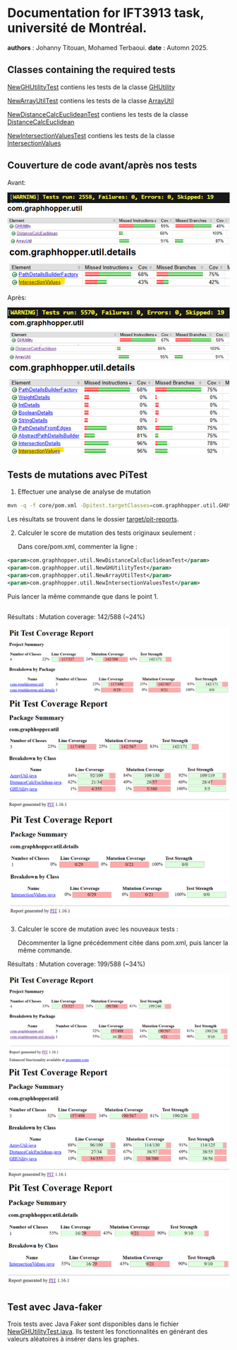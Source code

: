 # Documentation for IFT3913 task, université de Montréal.

**authors** : Johanny Titouan, Mohamed Terbaoui.
**date** : Automn 2025.

## Classes containing the required tests

[NewGHUtilityTest](core/src/test/java/com/graphhopper/util/NewGHUtilityTest.java) contiens les tests de la classe
[GHUtility](core/src/main/java/com/graphhopper/util/GHUtility.java)

[NewArrayUtilTest](core/src/test/java/com/graphhopper/util/NewArrayUtilTest.java) contiens les tests de la classe
[ArrayUtil](core/src/main/java/com/graphhopper/util/ArrayUtil.java)

[NewDistanceCalcEuclideanTest](core/src/test/java/com/graphhopper/util/NewDistanceCalcEuclideanTest.java) contiens les tests de la classe
[DistanceCalcEuclidean](core/src/main/java/com/graphhopper/util/DistanceCalcEuclidean.java)

[NewIntersectionValuesTest](core/src/test/java/com/graphhopper/util/NewIntersectionValuesTest.java) contiens les tests de la classe
[IntersectionValues](core/src/main/java/com/graphhopper/util/details/IntersectionValues.java)

## Couverture de code avant/après nos tests

Avant:

![1](screenshots/coverage1.png)
![2](screenshots/coverage2.png)
![3](screenshots/coverage3.png)
![4](screenshots/coverage4.png)
![5](screenshots/coverage5.png)

Après:

![6](screenshots/coverage6.png)
![7](screenshots/coverage7.png)
![8](screenshots/coverage8.png)
![9](screenshots/coverage9.png)
![10](screenshots/coverage10.png)

## Tests de mutations avec PiTest

1. Effectuer une analyse de analyse de mutation

```bash
mvn -q -f core/pom.xml -Dpitest.targetClasses=com.graphhopper.util.GHUtility,com.graphhopper.util.DistanceCalcEuclidean,com.graphhopper.util.details.IntersectionValues,com.graphhopper.util.ArrayUtil org.pitest:pitest-maven:1.16.1:mutationCoverage
```

Les résultats se trouvent dans le dossier [target/pit-reports](core/target/pit-reports).

2. Calculer le score de mutation des tests originaux seulement :

   Dans core/pom.xml, commenter la ligne :

```xml
<param>com.graphhopper.util.NewDistanceCalcEuclideanTest</param>
<param>com.graphhopper.util.NewGHUtilityTest</param>
<param>com.graphhopper.util.NewArrayUtilTest</param>
<param>com.graphhopper.util.NewIntersectionValuesTest</param>
```

Puis lancer la même commande que dans le point 1.

##

Résultats :
Mutation coverage: 142/588 (~24%)

![1](screenshots/pitest-pre-1.png)
![2](screenshots/pitest-pre-2.png)
![3](screenshots/pitest-pre-3.png)

3. Calculer le score de mutation avec les nouveaux tests :

   Décommenter la ligne précédemment citée dans pom.xml, puis lancer la même commande.

Résultats :
Mutation coverage: 199/588 (~34%)

![1](screenshots/pitest-1.png)
![2](screenshots/pitest-2.png)
![3](screenshots/pitest-3.png)

## Test avec Java-faker

Trois tests avec Java Faker sont disponibles dans le fichier [NewGHUtilityTest.java](core/src/test/java/com/graphhopper/util/NewGHUtilityTest.java).
Ils testent les fonctionnalités en générant des valeurs aléatoires à insérer dans les graphes.
